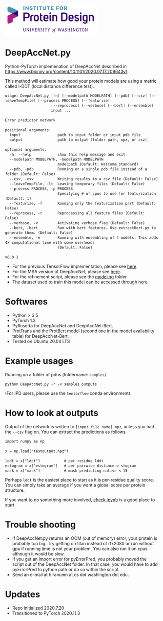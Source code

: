 <img src="figures/ipdlogo.png">

# DeepAccNet.py
Python-PyTorch implemenation of DeepAccNet described in https://www.biorxiv.org/content/10.1101/2020.07.17.209643v1

This method will estimate how good your protein models are using a metric called l-DDT (local distance difference test).

```
usage: DeepAccNet.py [-h] [--modelpath MODELPATH] [--pdb] [--csv] [--leaveTempFile] [--process PROCESS] [--featurize]
                     [--reprocess] [--verbose] [--bert] [--ensemble]
                     input ...

Error predictor network

positional arguments:
  input                 path to input folder or input pdb file
  output                path to output (folder path, npz, or csv)

optional arguments:
  -h, --help            show this help message and exit
  --modelpath MODELPATH, -modelpath MODELPATH
                        modelpath (Default: NatComm_standard)
  --pdb, -pdb           Running on a single pdb file instead of a folder (Default: False)
  --csv, -csv           Writing results to a csv file (Default: False)
  --leaveTempFile, -lt  Leaving temporary files (Default: False)
  --process PROCESS, -p PROCESS
                        Specifying # of cpus to use for featurization (Default: 1)
  --featurize, -f       Running only the featurization part (Default: False)
  --reprocess, -r       Reprocessing all feature files (Default: False)
  --verbose, -v         Activating verbose flag (Default: False)
  --bert, -bert         Run with bert features. Use extractBert.py to generate them. (Default: False)
  --ensemble, -e        Running with ensembling of 4 models. This adds 4x computational time with some overheads
                        (Default: False)

v0.0.1
```

- For the previous TensorFlow implementation, please see [here](https://github.com/hiranumn/DeepAccNet-TF).
- For the MSA version of DeepAccNet, please see [here](https://github.com/hiranumn/DeepAccNet-MSA).
- For the refinement script, please see the [modeling](modeling) folder.
- The dataset used to train this model can be accessed through [here](https://files.ipd.uw.edu/pub/DeepAccNet/decoys8000k.zip).

# Softwares
- Python > 3.5
- PyTorch 1.3
- PyRosetta for DeepAccNet and DeepAccNet-Bert.
- [ProtTrans](https://github.com/agemagician/ProtTrans) and the ProtBert model (second one in the model availability table) for DeepAccNet-Bert.
- Tested on Ubuntu 20.04 LTS

# Example usages

Running on a folder of pdbs (foldername: ```samples```)
```
python DeepAccNet.py -r -v samples outputs
```
(For IPD users, please use the ```tensorflow``` conda environment)

# How to look at outputs
Output of the network is written to ```[input_file_name].npz```, unless you had the ```--csv``` flag on.
You can extract the predictions as follows.

```
import numpy as np

x = np.load("testoutput.npz")

lddt = x["lddt"]           # per residue lddt
estogram = x["estogram"]   # per pairwise distance e-stogram
mask = x["mask"]           # mask predicting native < 15
```
Perhaps ```lddt``` is the easiest place to start as it is per-residue quality score. You can simply take an average if you want a global score per protein structure. 

If you want to do something more involved, [check.ipynb](ipynbs/check.ipynb) is a good place to start.

# Trouble shooting
- If DeepAccNet.py returns an OOM (out of memory) error, your protein is probably too big. Try getting on titan instead of rtx2080 or run without gpu if running time is not your problem. You can also run it on cpus although it would be slow.
- If you get an import error for pyErrorPred, you probably moved the script out of the DeepAccNet folder. In that case, you would have to add pyErrorPred to python path or do so within the script. 
- Send an e-mail at hiranumn at cs dot washington dot edu.

# Updates
- Repo initialized 2020.7.20
- Transitioned to PyTorch 2020.11.3

